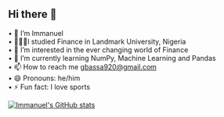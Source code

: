 ## Hi there 👋

•	👋 I’m Immanuel<br/>
•	 👩🏻‍💻I studied Finance in Landmark University, Nigeria<br/>
•	👀 I’m interested in the ever changing world of Finance<br/>
•	🌱 I’m currently learning NumPy, Machine Learning and Pandas<br/>
•	📫 How to reach me gbassa920@gmail.com<br/>
•	😄 Pronouns: he/him<br/>
•	⚡ Fun fact: I love sports<br/>


[![Immanuel's GitHub stats](https://github-readme-stats.vercel.app/api?username=Eminuel99)](https://github.com/anuraghazra/github-readme-stats)
